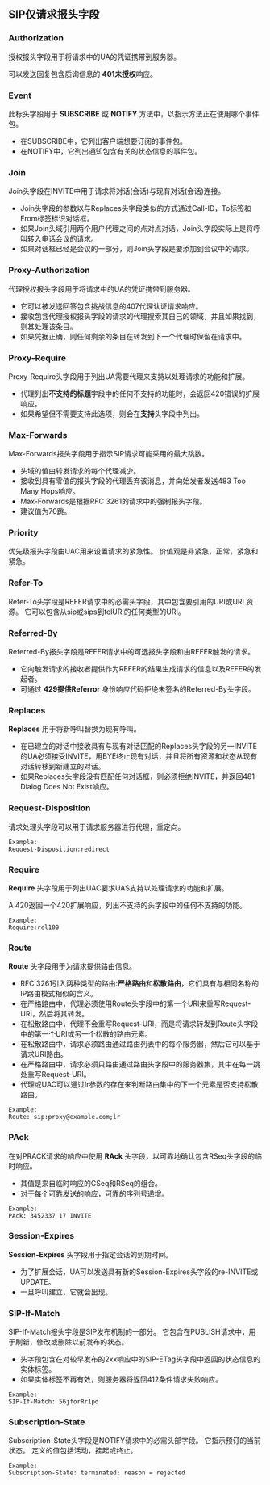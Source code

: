 ## SIP仅请求报头字段

### Authorization

授权报头字段用于将请求中的UA的凭证携带到服务器。

可以发送回复包含质询信息的 **401未授权**响应。

### Event

此标头字段用于 **SUBSCRIBE** 或 **NOTIFY** 方法中，以指示方法正在使用哪个事件包。

- 在SUBSCRIBE中，它列出客户端想要订阅的事件包。
- 在NOTIFY中，它列出通知包含有关的状态信息的事件包。

### Join

Join头字段在INVITE中用于请求将对话(会话)与现有对话(会话)连接。

- Join头字段的参数以与Replaces头字段类似的方式通过Call-ID，To标签和From标签标识对话框。
- 如果Join头域引用两个用户代理之间的点对点对话，Join头字段实际上是将呼叫转入电话会议的请求。
- 如果对话框已经是会议的一部分，则Join头字段是要添加到会议中的请求。

### Proxy-Authorization

代理授权报头字段用于将请求中的UA的凭证携带到服务器。

- 它可以被发送回答包含挑战信息的407代理认证请求响应。
- 接收包含代理授权报头字段的请求的代理搜索其自己的领域，并且如果找到，则其处理该条目。
- 如果凭据正确，则任何剩余的条目在转发到下一个代理时保留在请求中。

### Proxy-Require

Proxy-Require头字段用于列出UA需要代理来支持以处理请求的功能和扩展。

- 代理列出**不支持的标题**字段中的任何不支持的功能时，会返回420错误的扩展响应。
- 如果希望但不需要支持此选项，则会在**支持**头字段中列出。

### Max-Forwards

Max-Forwards报头字段用于指示SIP请求可能采用的最大跳数。

- 头域的值由转发请求的每个代理减少。
- 接收到具有零值的报头字段的代理丢弃该消息，并向始发者发送483 Too Many Hops响应。
- Max-Forwards是根据RFC 3261的请求中的强制报头字段。
- 建议值为70跳。

### Priority

优先级报头字段由UAC用来设置请求的紧急性。 价值观是非紧急，正常，紧急和紧急。

### Refer-To

Refer-To头字段是REFER请求中的必需头字段，其中包含要引用的URI或URL资源。 它可以包含从sip或sips到telURI的任何类型的URI。

### Referred-By

Referred-By报头字段是REFER请求中的可选报头字段和由REFER触发的请求。

- 它向触发请求的接收者提供作为REFER的结果生成请求的信息以及REFER的发起者。
- 可通过 **429提供Referror** 身份响应代码拒绝未签名的Referred-By头字段。

### Replaces

**Replaces** 用于将新呼叫替换为现有呼叫。

- 在已建立的对话中接收具有与现有对话匹配的Replaces头字段的另一INVITE的UA必须接受INVITE，用BYE终止现有对话，并且将所有资源和状态从现有对话转移到新建立的对话。
- 如果Replaces头字段没有匹配任何对话框，则必须拒绝INVITE，并返回481 Dialog Does Not Exist响应。

### Request-Disposition

请求处理头字段可以用于请求服务器进行代理，重定向。

```
Example:
Request-Disposition:redirect
```

### Require

**Require** 头字段用于列出UAC要求UAS支持以处理请求的功能和扩展。

A 420返回一个420扩展响应，列出不支持的头字段中的任何不支持的功能。

```
Example:
Require:rel100
```

### Route

**Route** 头字段用于为请求提供路由信息。

- RFC 3261引入两种类型的路由:**严格路由**和**松散路由**，它们具有与相同名称的IP路由模式相似的含义。
- 在严格路由中，代理必须使用Route头字段中的第一个URI来重写Request-URI，然后将其转发。
- 在松散路由中，代理不会重写Request-URI，而是将请求转发到Route头字段中的第一个URI或另一个松散的路由元素。
- 在松散路由中，请求必须路由通过路由列表中的每个服务器，然后它可以基于请求URI路由。
- 在严格路由中，请求必须只路由通过路由头字段中的服务器集，其中在每一跳处重写Request-URI。
- 代理或UAC可以通过lr参数的存在来判断路由集中的下一个元素是否支持松散路由。

```
Example:
Route: sip:proxy@example.com;lr
```

### PAck

在对PRACK请求的响应中使用 **RAck** 头字段，以可靠地确认包含RSeq头字段的临时响应。

- 其值是来自临时响应的CSeq和RSeq的组合。
- 对于每个可靠发送的响应，可靠的序列号递增。

```
Example:
PAck: 3452337 17 INVITE
```

### Session-Expires

**Session-Expires** 头字段用于指定会话的到期时间。

- 为了扩展会话，UA可以发送具有新的Session-Expires头字段的re-INVITE或UPDATE。
- 一旦呼叫建立，它就会出现。

### SIP-If-Match

SIP-If-Match报头字段是SIP发布机制的一部分。 它包含在PUBLISH请求中，用于刷新，修改或删除以前发布的状态。

- 头字段包含在对较早发布的2xx响应中的SIP-ETag头字段中返回的状态信息的实体标签。
- 如果实体标签不再有效，则服务器将返回412条件请求失败响应。

```
Example:
SIP-If-Match: 56jforRr1pd
```

### Subscription-State

Subscription-State头字段是NOTIFY请求中的必需头部字段。 它指示预订的当前状态。 定义的值包括活动，挂起或终止。

```
Example:
Subscription-State: terminated; reason = rejected
```

